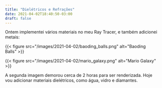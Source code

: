 ```yaml
---
title: "Dielétricos e Refrações"
date: 2021-04-02T18:40:50-03:00
draft: false
---
```


Ontem implementei vários materiais no meu Ray Tracer,
e também adicionei metais:

{{< figure src="/images/2021-04-02/baoding_balls.png" alt="Baoding Balls" >}}

{{< figure src="/images/2021-04-02/mario_galaxy.png" alt="Mario Galaxy" >}}

A segunda imagem demorou cerca de 2 horas para ser renderizada.
Hoje vou adicionar materiais dielétricos, como água, vidro e diamantes.
